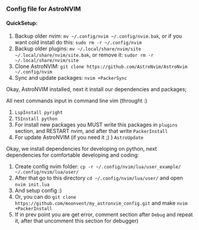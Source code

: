 ### Config file for AstroNVIM

#### QuickSetup:

1. Backup older nvim: `mv ~/.config/nvim ~/.config/nvim.bak`, or if you want cold install do this: `sudo rm -r ~/.config/nvim`
2. Backup older plugins: `mv ~/.local/share/nvim/site ~/.local/share/nvim/site.bak`, or remove it: `sudor rm -r ~/.local/share/nvim/site`
3. Clone AstroNVIM: `git clone https://github.com/AstroNvim/AstroNvim ~/.config/nvim`
4. Sync and update packages: `nvim +PackerSync`

Okay, AstroNVIM installed, next it install our dependencies and packages;

All next commands input in command line vim (throught :)

1. `LspInstall pyright`
2. `TSInstall python`
3. For install new packages you MUST write this packages in `plugins` section, and RESTART nvim, and after that write `PackerInstall`
4. For update AstroNVIM (if you need it ;) ) `AstroUpdate`

Okay, we install dependencies for developing on python, next dependencies for comfortable developing and coding:

1. Create config nvim folder: `cp -r ~/.config/nvim/lua/user_example/ ~/.config/nvim/lua/user/`
2. After that go to this directory `cd ~/.config/nvim/lua/user/` and open `nvim init.lua`
3. And setup config :)
4. Or, you can do `git clone https://github.com/moonvent/my_astronvim_config.git` and make `nvim +PackerInstall`
5. If in prev point you are get error, comment section after `Debug` and repeat it, after that uncomment this section for debugger)


